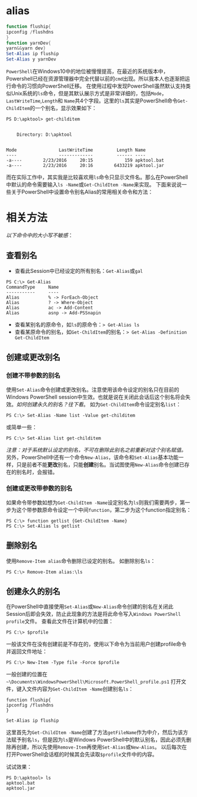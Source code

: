 # alias

```powershell
function fluship{
ipconfig /flushdns
}
function yarnDev{
yarn&&yarn dev}
Set-Alias ip fluship
Set-Alias y yarnDev
```

`PowerShell`在Windows10中的地位被慢慢提高，在最近的系统版本中，Powershell已经在资源管理器中完全代替以前的`cmd`出现。所以我本人也逐渐把运行命令的习惯向PowerShell迁移。
在使用过程中发现PowerShell虽然默认支持类似Unix系统的`ls`命令，但是其默认展示方式是非常详细的，包括`Mode`，`LastWriteTime`,`Length`和 `Name`共4个字段。这里的`ls`其实是PowerShell命令`Get-ChildItem`的一个别名，显示效果如下：

```
PS D:\apktool> get-childitem


    Directory: D:\apktool


Mode                LastWriteTime         Length Name
----                -------------         ------ ----
-a----        2/23/2016     20:15            159 apktool.bat
-a----        2/23/2016     20:16        6433219 apktool.jar
```

而在实际工作中，其实我是比较喜欢用`ls`命令只显示文件名。那么在PowerShell中默认的命令需要输入`ls -Name`或`Get-ChildItem -Name`来实现。
下面来说说一些关于PowerShell中设置命令别名Alias的常用相关命令和方法：

# 相关方法

_以下命令中的大小写不敏感_：

## 查看别名

- 查看此Session中已经设定的所有别名：`Get-Alias`或`gal`

```
PS C:\> Get-Alias
CommandType     Name
-----------     ----
Alias           % -> ForEach-Object
Alias           ? -> Where-Object
Alias           ac -> Add-Content
Alias           asnp -> Add-PSSnapin
```

- 查看某别名的原命令，如`ls`的原命令：`> Get-Alias ls`
- 查看某原命令的别名，如`Get-ChildItem`的别名：`> Get-Alias -Definition Get-ChildItem`

## 创建或更改别名

### 创建不带参数的别名

使用`Set-Alias`命令创建或更改别名。注意使用该命令设定的别名只在目前的Windows PowerShell session中生效。也就是说在关闭此会话后这个别名将会失效。_如何创建永久的别名？往下看_。
如为`Get-ChildItem`命令设定别名`list`：

```
PS C:\> Set-Alias -Name list -Value get-childitem
```

或简单一些：

```
PS C:\> Set-Alias list get-childitem
```

_注意：对于系统默认设定的别名，不可在删除此别名之前重新对这个别名赋值。_
另外，PowerShell中还有一个命令`New-Alias`，该命令和`Set-Alias`基本功能一样，只是前者不能**更改**别名，只能**创建**别名。当试图使用`New-Alias`命令创建已存在的别名时，会报错。

### 创建或更改带参数的别名

如果命令带参数如想为`Get-ChildItem -Name`设定别名为`ls`则我们需要两步，第一步为这个带参数原命令设定一个中间`function`，第二步为这个function指定别名：

```
PS C:\> function getlist {Get-ChildItem -Name}
PS C:\> Set-Alias ls getlist
```

## 删除别名

使用`Remove-Item alias`命令删除已设定的别名。
如删除别名`ls`：

```
PS C:\> Remove-Item alias:\ls
```

## 创建永久的别名

在PowerShell中直接使用`Set-Alias`或`New-Alias`命令创建的别名在关闭此Session后即会失效，防止此现象的方法是将此命令写入`Windows PowerShell profile`文件。
查看此文件在计算机中的位置：

```
PS C:\> $profile
```

一般该文件在没有创建前是不存在的，使用以下命令为当前用户创建profile命令并返回文件地址：

```
PS C:\> New-Item -Type file -Force $profile
```

一般创建的位置在`~\Documents\WindowsPowerShell\Microsoft.PowerShell_profile.ps1`
打开文件，键入文件内容为`Get-ChildItem -Name`创建别名`ls`：

```
function fluship{
ipconfig /flushdns
}

Set-Alias ip fluship
```

这里首先为`Get-ChildItem -Name`创建了方法`getFileName`作为中介，然后为该方法赋予别名`ls`，但是因为`ls`是Windows PowerShell中的默认别名，因此必须先删除再创建，所以先使用`Remove-Item`再使用`Set-Alias`或`New-Alias`。
以后每次在打开PowerShell会话框的时候其会先读取`$profile`文件中的内容。

试试效果：

```
PS D:\apktool> ls
apktool.bat
apktool.jar
```
